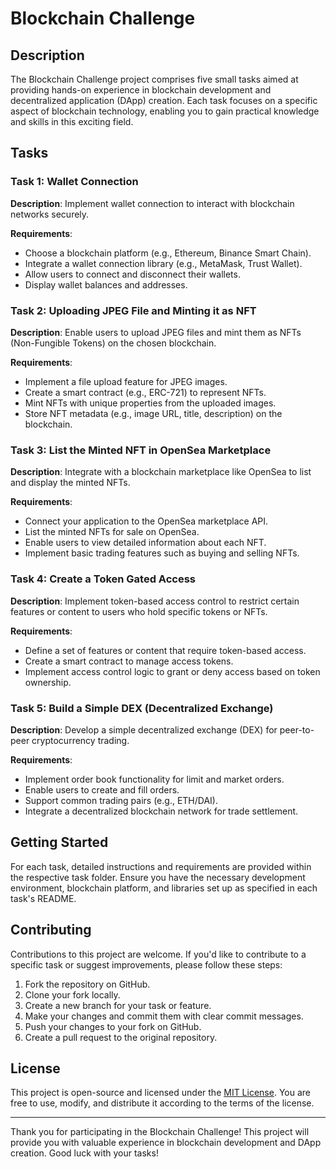 # Blockchain Challenge

## Description

The Blockchain Challenge project comprises five small tasks aimed at providing hands-on experience in blockchain development and decentralized application (DApp) creation. Each task focuses on a specific aspect of blockchain technology, enabling you to gain practical knowledge and skills in this exciting field.

## Tasks

### Task 1: Wallet Connection

**Description**: Implement wallet connection to interact with blockchain networks securely.

**Requirements**:
- Choose a blockchain platform (e.g., Ethereum, Binance Smart Chain).
- Integrate a wallet connection library (e.g., MetaMask, Trust Wallet).
- Allow users to connect and disconnect their wallets.
- Display wallet balances and addresses.

### Task 2: Uploading JPEG File and Minting it as NFT

**Description**: Enable users to upload JPEG files and mint them as NFTs (Non-Fungible Tokens) on the chosen blockchain.

**Requirements**:
- Implement a file upload feature for JPEG images.
- Create a smart contract (e.g., ERC-721) to represent NFTs.
- Mint NFTs with unique properties from the uploaded images.
- Store NFT metadata (e.g., image URL, title, description) on the blockchain.

### Task 3: List the Minted NFT in OpenSea Marketplace

**Description**: Integrate with a blockchain marketplace like OpenSea to list and display the minted NFTs.

**Requirements**:
- Connect your application to the OpenSea marketplace API.
- List the minted NFTs for sale on OpenSea.
- Enable users to view detailed information about each NFT.
- Implement basic trading features such as buying and selling NFTs.

### Task 4: Create a Token Gated Access

**Description**: Implement token-based access control to restrict certain features or content to users who hold specific tokens or NFTs.

**Requirements**:
- Define a set of features or content that require token-based access.
- Create a smart contract to manage access tokens.
- Implement access control logic to grant or deny access based on token ownership.

### Task 5: Build a Simple DEX (Decentralized Exchange)

**Description**: Develop a simple decentralized exchange (DEX) for peer-to-peer cryptocurrency trading.

**Requirements**:
- Implement order book functionality for limit and market orders.
- Enable users to create and fill orders.
- Support common trading pairs (e.g., ETH/DAI).
- Integrate a decentralized blockchain network for trade settlement.

## Getting Started

For each task, detailed instructions and requirements are provided within the respective task folder. Ensure you have the necessary development environment, blockchain platform, and libraries set up as specified in each task's README.

## Contributing

Contributions to this project are welcome. If you'd like to contribute to a specific task or suggest improvements, please follow these steps:

1. Fork the repository on GitHub.
2. Clone your fork locally.
3. Create a new branch for your task or feature.
4. Make your changes and commit them with clear commit messages.
5. Push your changes to your fork on GitHub.
6. Create a pull request to the original repository.

## License

This project is open-source and licensed under the [MIT License](LICENSE). You are free to use, modify, and distribute it according to the terms of the license.

---

Thank you for participating in the Blockchain Challenge! This project will provide you with valuable experience in blockchain development and DApp creation. Good luck with your tasks!
